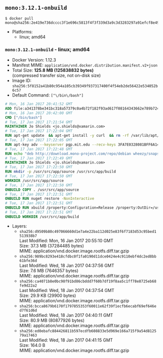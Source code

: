 ## `mono:3.12.1-onbuild`

```console
$ docker pull mono@sha256:2e419e736dcccc3f1e696c5813f4f3f339d3a9c3d3283297a91efcf8e498f5d0
```

-	Platforms:
	-	linux; amd64

### `mono:3.12.1-onbuild` - linux; amd64

-	Docker Version: 1.12.3
-	Manifest MIME: `application/vnd.docker.distribution.manifest.v2+json`
-	Total Size: **125.8 MB (125838832 bytes)**  
	(compressed transfer size, not on-disk size)
-	Image ID: `sha256:5f8152a41b80c954a105cb39349f937317400f4f54eb2de56422e534052b6c57`
-	Default Command: `["\/bin\/bash"]`

```dockerfile
# Mon, 16 Jan 2017 20:41:52 GMT
ADD file:a341378be341bc318a57379c0a4b72f182f93ad617f08164343662e789b7244b in / 
# Mon, 16 Jan 2017 20:42:00 GMT
CMD ["/bin/bash"]
# Tue, 17 Jan 2017 17:21:54 GMT
MAINTAINER Jo Shields <jo.shields@xamarin.com>
# Tue, 17 Jan 2017 17:22:04 GMT
RUN apt-get update 	&& apt-get install -y curl 	&& rm -rf /var/lib/apt/lists/*
# Tue, 17 Jan 2017 17:22:05 GMT
RUN apt-key adv --keyserver pgp.mit.edu --recv-keys 3FA7E0328081BFF6A14DA29AA6A19B38D3D831EF
# Tue, 17 Jan 2017 17:22:48 GMT
RUN echo "deb http://download.mono-project.com/repo/debian wheezy/snapshots/3.12.0 main" > /etc/apt/sources.list.d/mono-xamarin.list         && echo "deb http://download.mono-project.com/repo/debian 312-security main" >> /etc/apt/sources.list.d/mono-xamarin.list 	&& apt-get update 	&& apt-get install -y mono-devel ca-certificates-mono fsharp mono-vbnc nuget 	&& rm -rf /var/lib/apt/lists/*
# Tue, 17 Jan 2017 17:22:49 GMT
MAINTAINER Jo Shields <jo.shields@xamarin.com>
# Tue, 17 Jan 2017 17:22:50 GMT
RUN mkdir -p /usr/src/app/source /usr/src/app/build
# Tue, 17 Jan 2017 17:22:50 GMT
WORKDIR /usr/src/app/source
# Tue, 17 Jan 2017 17:22:50 GMT
ONBUILD COPY . /usr/src/app/source
# Tue, 17 Jan 2017 17:22:51 GMT
ONBUILD RUN nuget restore -NonInteractive
# Tue, 17 Jan 2017 17:22:51 GMT
ONBUILD RUN xbuild /property:Configuration=Release /property:OutDir=/usr/src/app/build/
# Tue, 17 Jan 2017 17:22:51 GMT
ONBUILD WORKDIR /usr/src/app/build
```

-	Layers:
	-	`sha256:d9509b80c497066660d1e7a4e22ba112d025e83f6f7183d53c95bed1513938b7`  
		Last Modified: Mon, 16 Jan 2017 20:55:10 GMT  
		Size: 37.3 MB (37284485 bytes)  
		MIME: application/vnd.docker.image.rootfs.diff.tar.gzip
	-	`sha256:989bc8293e418cfdbc0f1fa0190d11dce0424e4c9110ebf4dc2ed8bb61bfe36d`  
		Last Modified: Wed, 18 Jan 2017 04:37:56 GMT  
		Size: 7.6 MB (7646357 bytes)  
		MIME: application/vnd.docker.image.rootfs.diff.tar.gzip
	-	`sha256:ca4071b8e0bc98f91bd86cbddd7f60b7df19f8aa5c1ff78e8725eb68fe9d22a2`  
		Last Modified: Wed, 18 Jan 2017 04:37:54 GMT  
		Size: 29.9 KB (29900 bytes)  
		MIME: application/vnd.docker.image.rootfs.diff.tar.gzip
	-	`sha256:bcca8679b6170f1797855353f60011e62f39f1ecfb6ecabf69ef646ed7f61d6d`  
		Last Modified: Wed, 18 Jan 2017 04:40:11 GMT  
		Size: 80.9 MB (80877926 bytes)  
		MIME: application/vnd.docker.image.rootfs.diff.tar.gzip
	-	`sha256:ed0ebafc884426811b597ecdfb608833e5d969e166a715f9a54d812579a17463`  
		Last Modified: Wed, 18 Jan 2017 04:41:15 GMT  
		Size: 164.0 B  
		MIME: application/vnd.docker.image.rootfs.diff.tar.gzip
